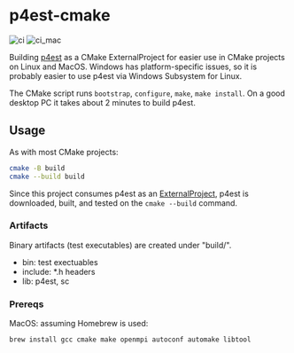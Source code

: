# p4est-cmake

![ci](https://github.com/scivision/p4est-cmake/workflows/ci/badge.svg)
![ci_mac](https://github.com/scivision/p4est-cmake/workflows/ci_mac/badge.svg)

Building [p4est](https://github.com/cburstedde/p4est) as a CMake ExternalProject for easier use in CMake projects on Linux and MacOS.
Windows has platform-specific issues, so it is probably easier to use p4est via Windows Subsystem for Linux.

The CMake script runs `bootstrap`, `configure`, `make`, `make install`.
On a good desktop PC it takes about 2 minutes to build p4est.

## Usage

As with most CMake projects:

```sh
cmake -B build
cmake --build build
```

Since this project consumes p4est as an [ExternalProject](https://cmake.org/cmake/help/latest/module/ExternalProject.html), p4est is downloaded, built, and tested on the `cmake --build` command.

### Artifacts

Binary artifacts (test executables) are created under "build/".

* bin: test exectuables
* include: *.h headers
* lib: p4est, sc

### Prereqs

MacOS: assuming Homebrew is used:

```sh
brew install gcc cmake make openmpi autoconf automake libtool
```
